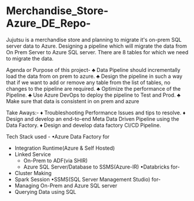 # Merchandise_Store-Azure_DE_Repo-
Jujutsu is a merchandise store and planning to migrate it's on-prem SQL server data to Azure. Designing a pipeline which will migrate the data from On Prem Server to Azure SQL server. 
There are 8 tables for which we need to migrate the data.

Agenda or Purpose of this project-
♣ Data Pipeline should incrementally load the data from on prem to azure.
♣ Design the pipeline in such a way that if we want to add or remove any table from the list of tables, no changes to the pipeline are required.
♣ Optimize the performance of the Pipeline.
♣ Use Azure DevOps to deploy the pipeline to Test and Prod.
♣ Make sure that data is consistent in on prem and azure

Take Aways:-
♦ Troubleshooting Performance Issues and tips to resolve.
♦ Design and develop an end-to-end Meta Data Driven Pipeline using the Data Factory.
♦ Design and develop data factory CI/CD Pipeline.

Tech Stack used - 
•Azure Data Factory for
  - Integration Runtime(Azure & Self Hosted)
  - Linked Service
    - On-Prem to ADF(via SHIR)
    - Azure SQL Server/Database to SSMS(Azure-IR)
•Databricks for-
  - Cluster Making
  - Spark Session
•SSMS(SQL Server Management Studio) for-
  - Managing On-Prem and Azure SQL server
  - Querying Data using SQL
 
